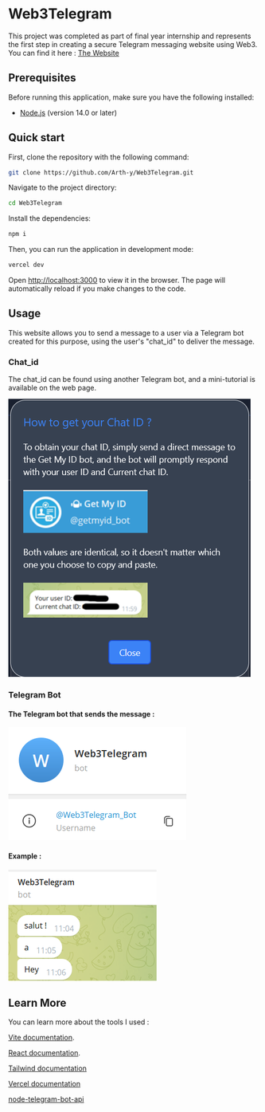 # Web3Telegram

This project was completed as part of final year internship and represents the first step in creating a secure Telegram messaging website using Web3.
You can find it here : [The Website](https://web3telegram.vercel.app/)

## Prerequisites

Before running this application, make sure you have the following installed:

- [Node.js](https://nodejs.org/) (version 14.0 or later)

## Quick start

First, clone the repository with the following command:

```bash
git clone https://github.com/Arth-y/Web3Telegram.git
```

Navigate to the project directory:

```bash
cd Web3Telegram
```

Install the dependencies:

```bash
npm i
```

Then, you can run the application in development mode:

```bash
vercel dev
```

Open [http://localhost:3000](http://localhost:3000) to view it in the browser. The page will automatically reload if you make changes to the code.

## Usage

This website allows you to send a message to a user via a Telegram bot created for this purpose, using the user's "chat_id" to deliver the message.

### Chat_id

The chat_id can be found using another Telegram bot, and a mini-tutorial is available on the web page.

![tutorial-chat-id](/public/tutorial-chat-id.png)


### Telegram Bot

#### The Telegram bot that sends the message :

![bot](/public/web3-bot.png)

#### Example :

![example-smg](/public/example.png)

## Learn More

You can learn more about the tools I used :

[Vite documentation](https://vitejs.dev/guide/).

[React documentation](https://reactjs.org/).

[Tailwind documentation](https://tailwindcss.com/docs/installation)

[Vercel documentation](https://vercel.com/docs)

[node-telegram-bot-api](https://www.npmjs.com/package/node-telegram-bot-api)

